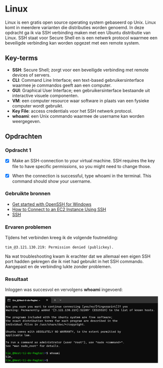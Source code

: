 # Linux
Linux is een gratis open source operating system gebaseerd op Unix. Linux komt in meerdere varianten die distributies worden genoemd. In deze opdracht ga ik via SSH verbinding maken met een Ubuntu distributie van Linux. SSH staat voor Secure Shell en is een netwerk protocol waarmee een beveiligde verbinding kan worden opgezet met een remote system.

## Key-terms
- **SSH**: Secure Shell; zorgt voor een beveiligde verbinding met remote devices of servers.
- **CLI**: Command Line Interface; een text-based gebruikersinterface waarmee je commandos geeft aan een computer.
- **GUI**: Graphical User Interface; een gebruikersinterface bestaande uit interactive visuele componenten.
- **VM**: een computer resource waar software in plaats van een fysieke computer wordt gebruikt.
- **Key File**: access credentials voor het SSH netwerk protocol.
- **whoami**: een Unix commando waarmee de username kan worden weergegeven.

## Opdrachten

### Opdracht 1
- [x] Make an SSH-connection to your virtual machine. SSH requires the key file to have specific permissions, so you might need to change those.
- [x] When the connection is successful, type whoami in the terminal. This command should show your username.


### Gebruikte bronnen
- [Get started with OpenSSH for Windows](https://learn.microsoft.com/en-us/windows-server/administration/openssh/openssh_install_firstuse?tabs=gui)
- [How to Connect to an EC2 Instance Using SSH](https://www.clickittech.com/aws/connect-ec2-instance-using-ssh/)
- [SSH](https://man.openbsd.org/ssh)

### Ervaren problemen
Tijdens het verbinden kreeg ik de volgende foutmelding:

`tim_@3.121.130.219: Permission denied (publickey).`

Na wat troubleshooting kwam ik erachter dat we allemaal een eigen SSH port hadden gekregen die ik niet had gebruikt in het SSH commando. Aangepast en de verbinding lukte zonder problemen.

### Resultaat

Inloggen was succesvol en vervolgens **whoami** ingevoerd:

![Wie ben ik](../00_includes/week_01_images/screen6.png)